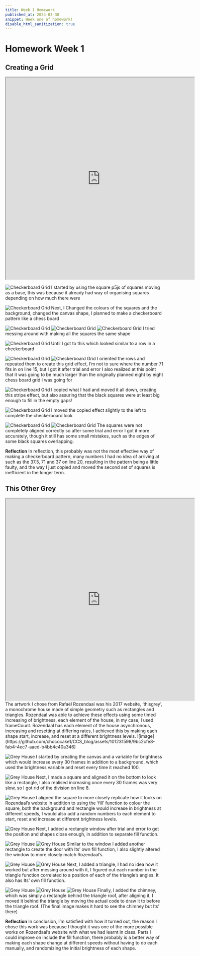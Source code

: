 ```yaml
---
title: Week 1 Homework
published_at: 2024-03-30
snippet: Week one of homework!
disable_html_sanitization: true
---
```


# Homework Week 1

## Creating a Grid
<iframe src="https://editor.p5js.org/chococake1/full/my2HtE39e" width="600px" height="642px"></iframe>

![Checkerboard Grid](/grid/grid1.png)
I started by using the square p5js of squares moving as a base, this was because it already had way of organising squares depending on how much there were

![Checkerboard Grid](/grid/grid2.png)
Next, I Changed the colours of the squares and the background, changed the canvas shape, I planned to make a checkerboard pattern like a chess board

![Checkerboard Grid](/grid/grid3.png)
![Checkerboard Grid](/grid/grid4.png)
![Checkerboard Grid](/grid/grid5)
I tried messing around with making all the squares the same shape

![Checkerboard Grid](/grid/grid7.png)
Until I got to this which looked similar to a row in a checkerboard

![Checkerboard Grid](/grid/grid8.png)
![Checkerboard Grid](/grid/grid9.png)
I oriented the rows and repeated them to create this grid effect, I’m not to sure where the number 71 fits in on line 15, but I got it after trial and error
I also realized at this point that it was going to be much larger than the originally planned eight by eight chess board grid I was going for

![Checkerboard Grid](/grid/grid10.png)
I copied what I had and moved it all down, creating this stripe effect, but also assuring that the black squares were at least big enough to fill in the empty gaps!


![Checkerboard Grid](/grid/grid11.png)
I moved the copied effect slightly to the left to complete the checkerboard look

![Checkerboard Grid](/grid/grid12.png)
![Checkerboard Grid](/grid/grid13.png)
The squares were not completely aligned correctly so after some trial and error I got it more accurately, though it still has some small mistakes, such as the edges of some black squares overlapping.

**Reflection**
In reflection, this probably was not the most effective way of making a checkerboard pattern, many numbers I had no idea of arriving at such as the 37.5, 71 and 37 on line 20, resulting in the pattern being a little faulty, and the way I just copied and moved the second set of squares is inefficient in the longer term.

## This Other Grey
<iframe src="https://editor.p5js.org/chococake1/full/EcKVk0QSc" width="600px" height="642px"></iframe>
The artwork I chose from Rafaël Rozendaal was his 2017 website, ‘thisgrey’, a monochrome house made of simple geometry such as rectangles and triangles. Rozendaal was able to achieve these effects using some timed increasing of brightness, each element of the house, in my case, I used frameCount. Rozendaal has each element of the house asynchronous, increasing and resetting at differing rates, I achieved this by making each shape start, increase, and reset at a different brightness levels. ![image](https://github.com/chococake1/CCS_blog/assets/101231598/9bc2cfe8-fab4-4ec7-aaed-b4bb4c40a346)

![Grey House](/house/house1.png)
I started by creating the canvas and a variable for brightness which would increase every 30 frames in addition to a background, which used the brightness variable and reset every time it reached 100.

![Grey House](/house/house2.png)
Next, I made a square and aligned it on the bottom to look like a rectangle, I also realised increasing once every 30 frames was very slow, so I got rid of the division on line 8.

![Grey House](/house/house3.png)
I aligned the square to more closely replicate how it looks on Rozendaal’s website in addition to using the ‘fill’ function to colour the square, both the background and rectangle would increase in brightness at different speeds, I would also add a random numbers to each element to start, reset and increase at different brightness levels.

![Grey House](/house/house4.png)
Next, I added a rectangle window after trial and error to get the position and shapes close enough, in addition to separate fill function.

![Grey House](/house/house5.png)
![Grey House](/house/house6.png)
Similar to the window I added another rectangle to create the door with Its’ own fill function, I also slightly altered the window to more closely match Rozendaal’s.

![Grey House](/house/house7.png)
![Grey House](/house/house8.png)
Next, I added a triangle, I had no idea how it worked but after messing around with it, I figured out each number in the triangle function correlated to a position of each of the triangle’s angles. It also has Its’ own fill function.

![Grey House](/house/house9.png)
![Grey House](/house/house10.png)
![Grey House](/house/house11.png)
Finally, I added the chimney, which was simply a rectangle behind the triangle roof, after aligning it, I moved it behind the triangle by moving the actual code to draw it to before the triangle roof. (The final image makes it hard to see the chimney but Its’ there)

**Reflection**
In conclusion, I’m satisfied with how it turned out, the reason I chose this work was because I thought it was one of the more possible works on Rozendaal’s website with what we had learnt in class. Parts I could improve on include the fill function, there probably is a better way of making each shape change at different speeds without having to do each manually, and randomizing the initial brightness of each shape.

